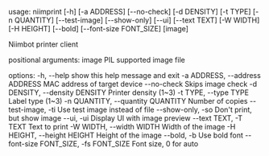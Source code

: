 usage: niimprint [-h] [-a ADDRESS] [--no-check] [-d DENSITY] [-t TYPE]
                 [-n QUANTITY] [--test-image] [--show-only] [--ui]
                 [--text TEXT] [-W WIDTH] [-H HEIGHT] [--bold]
                 [--font-size FONT_SIZE]
                 [image]

Niimbot printer client

positional arguments:
  image                 PIL supported image file

options:
  -h, --help            show this help message and exit
  -a ADDRESS, --address ADDRESS
                        MAC address of target device
  --no-check            Skips image check
  -d DENSITY, --density DENSITY
                        Printer density (1~3)
  -t TYPE, --type TYPE  Label type (1~3)
  -n QUANTITY, --quantity QUANTITY
                        Number of copies
  --test-image, -ti     Use test image instead of file
  --show-only, -so      Don't print, but show image
  --ui, -ui             Display UI with image preview
  --text TEXT, -T TEXT  Text to print
  -W WIDTH, --width WIDTH
                        Width of the image
  -H HEIGHT, --height HEIGHT
                        Height of the image
  --bold, -b            Use bold font
  --font-size FONT_SIZE, -fs FONT_SIZE
                        Font size, 0 for auto
